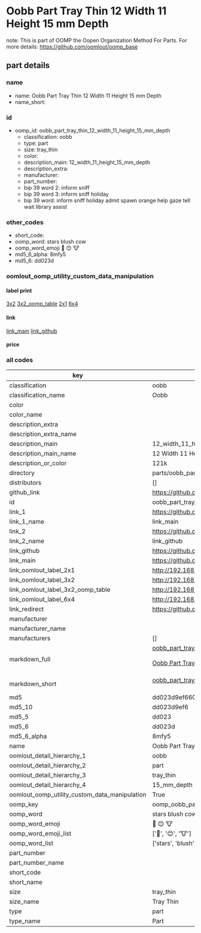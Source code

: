 # Oobb Part Tray Thin 12 Width 11 Height 15 mm Depth  

note: This is part of OOMP the Oopen Organization Method For Parts. For more details: https://github.com/oomlout/oomp_base

##  part details
  







### name
* name: Oobb Part Tray Thin 12 Width 11 Height 15 mm Depth
* name_short: 
### id
* oomp_id: oobb_part_tray_thin_12_width_11_height_15_mm_depth
  * classification: oobb
  * type: part
  * size: tray_thin
  * color: 
  * description_main: 12_width_11_height_15_mm_depth
  * description_extra: 
  * manufacturer: 
  * part_number: 
  * bip 39 word 2: inform sniff
  * bip 39 word 3: inform sniff holiday
  * bip 39 word: inform sniff holiday admit spawn orange help gaze tell wait library assist

### other_codes
* short_code: 
* oomp_word: stars blush cow
* oomp_word_emoji :stars: :blush: :cow:
* md5_6_alpha: 8mfy5
* md5_6: dd023d






### oomlout_oomp_utility_custom_data_manipulation
#### label print
[3x2](http://192.168.1.245:1112/?label=oomp%208mfy5)
[3x2_oomp_table](http://192.168.1.108:1112/?label=oomp%208mfy5)
[2x1](http://192.168.1.242:1112/?label=oomp%208mfy5)
[6x4](http://192.168.1.55:1112/?label=oomp%208mfy5)    

#### link

[link_main](https://github.com/oomlout/oomlout_oomp_version_1_messy/tree/main/parts/oobb_part_tray_thin_12_width_11_height_15_mm_depth) [link_github](https://github.com/oomlout/oomlout_oomp_version_1_messy/tree/main/parts/oobb_part_tray_thin_12_width_11_height_15_mm_depth)                             

#### price







### all codes 
| key | value |  
| --- | --- |  
| classification | oobb |  
| classification_name | Oobb |  
| color |  |  
| color_name |  |  
| description_extra |  |  
| description_extra_name |  |  
| description_main | 12_width_11_height_15_mm_depth |  
| description_main_name | 12 Width 11 Height 15 mm Depth |  
| description_or_color | 121k |  
| directory | parts/oobb_part_tray_thin_12_width_11_height_15_mm_depth |  
| distributors | [] |  
| github_link | https://github.com/oomlout/oomlout_oomp_part_src/tree/main/parts/oobb_part_tray_thin_12_width_11_height_15_mm_depth |  
| id | oobb_part_tray_thin_12_width_11_height_15_mm_depth |  
| link_1 | https://github.com/oomlout/oomlout_oomp_version_1_messy/tree/main/parts/oobb_part_tray_thin_12_width_11_height_15_mm_depth |  
| link_1_name | link_main |  
| link_2 | https://github.com/oomlout/oomlout_oomp_version_1_messy/tree/main/parts/oobb_part_tray_thin_12_width_11_height_15_mm_depth |  
| link_2_name | link_github |  
| link_github | https://github.com/oomlout/oomlout_oomp_version_1_messy/tree/main/parts/oobb_part_tray_thin_12_width_11_height_15_mm_depth |  
| link_main | https://github.com/oomlout/oomlout_oomp_version_1_messy/tree/main/parts/oobb_part_tray_thin_12_width_11_height_15_mm_depth |  
| link_oomlout_label_2x1 | http://192.168.1.242:1112/?label=oomp%208mfy5 |  
| link_oomlout_label_3x2 | http://192.168.1.245:1112/?label=oomp%208mfy5 |  
| link_oomlout_label_3x2_oomp_table | http://192.168.1.108:1112/?label=oomp%208mfy5 |  
| link_oomlout_label_6x4 | http://192.168.1.55:1112/?label=oomp%208mfy5 |  
| link_redirect | https://github.com/oomlout/oomlout_oomp_version_1_messy/tree/main/parts/oobb_part_tray_thin_12_width_11_height_15_mm_depth |  
| manufacturer |  |  
| manufacturer_name |  |  
| manufacturers | [] |  
| markdown_full | [oobb_part_tray_thin_12_width_11_height_15_mm_depth](none)<br>[](none)<br>[Oobb Part Tray Thin 12 Width 11 Height 15 Mm Depth](none)<br><br> |  
| markdown_short | [oobb_part_tray_thin_12_width_11_height_15_mm_depth](none)<br><br> |  
| md5 | dd023d9ef660ad626f68503ad9b35b9c |  
| md5_10 | dd023d9ef6 |  
| md5_5 | dd023 |  
| md5_6 | dd023d |  
| md5_6_alpha | 8mfy5 |  
| name | Oobb Part Tray Thin 12 Width 11 Height 15 mm Depth |  
| oomlout_detail_hierarchy_1 | oobb |  
| oomlout_detail_hierarchy_2 | part |  
| oomlout_detail_hierarchy_3 | tray_thin |  
| oomlout_detail_hierarchy_4 | 15_mm_depth |  
| oomlout_oomp_utility_custom_data_manipulation | True |  
| oomp_key | oomp_oobb_part_tray_thin_12_width_11_height_15_mm_depth |  
| oomp_word | stars blush cow |  
| oomp_word_emoji | :stars: :blush: :cow: |  
| oomp_word_emoji_list | [':stars:', ':blush:', ':cow:'] |  
| oomp_word_list | ['stars', 'blush', 'cow'] |  
| part_number |  |  
| part_number_name |  |  
| short_code |  |  
| short_name |  |  
| size | tray_thin |  
| size_name | Tray Thin |  
| type | part |  
| type_name | Part |  
